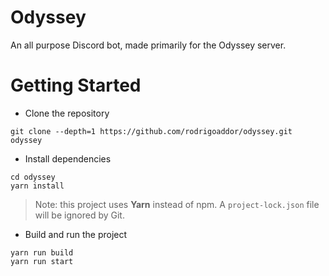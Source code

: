 # Odyssey

An all purpose Discord bot, made primarily for the Odyssey server.

# Getting Started

- Clone the repository

```
git clone --depth=1 https://github.com/rodrigoaddor/odyssey.git odyssey
```

- Install dependencies

```
cd odyssey
yarn install
```

> Note: this project uses **Yarn** instead of npm. A `project-lock.json` file will be ignored by Git.

- Build and run the project

```
yarn run build
yarn run start
```
